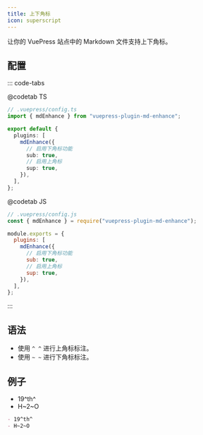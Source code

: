 ```yaml
---
title: 上下角标
icon: superscript
---
```


让你的 VuePress 站点中的 Markdown 文件支持上下角标。

<!-- more -->

## 配置

::: code-tabs

@codetab TS

```ts {8,10}
// .vuepress/config.ts
import { mdEnhance } from "vuepress-plugin-md-enhance";

export default {
  plugins: [
    mdEnhance({
      // 启用下角标功能
      sub: true,
      // 启用上角标
      sup: true,
    }),
  ],
};
```

@codetab JS

```js {8,10}
// .vuepress/config.js
const { mdEnhance } = require("vuepress-plugin-md-enhance");

module.exports = {
  plugins: [
    mdEnhance({
      // 启用下角标功能
      sub: true,
      // 启用上角标
      sup: true,
    }),
  ],
};
```

:::

## 语法

- 使用 `^ ^` 进行上角标标注。
- 使用 `~ ~` 进行下角标标注。

## 例子

- 19^th^
- H~2~O

```md
- 19^th^
- H~2~O
```
